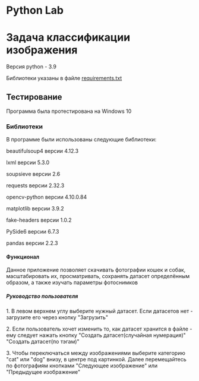# Python Lab

<h1>Задача классификации изображения</h1>
<p>
  Версия python - 3.9
</p>
<p>
  Библиотеки указаны в файле <a href="https://github.com/RedRanger2020/Python-Lab/blob/master/Python%20Lab/requirements.txt">requirements.txt</a>
</p>

<h2>Тестирование</h2>
Программа была протестирована на Windows 10

<h3>Библиотеки</h3>
В программе были использованы следующие библиотеки:
<p>
beautifulsoup4 версии 4.12.3
</p>
<p>
lxml версии 5.3.0
</p>
<p>
soupsieve версии 2.6
</p>
<p>
requests версии 2.32.3
</p>
<p>
opencv-python версии 4.10.0.84
</p>
<p>
matplotlib версии 3.9.2
</p>
<p>
fake-headers версии 1.0.2
</p>
<p>
PySide6 версии 6.7.3
</p>
<p>
pandas версии 2.2.3
</p>

<h4>Функционал</h4>
Данное приложение позволяет скачивать фотографии кошек и собак, масштабировать их, просматривать, сохранять датасет определённым образом, а также изучать параметры фотоснимков

<h5>Руководство пользователя</h5>
<p>
1. В левом верхнем углу выберите нужный датасет. Если датасетов нет - загрузите его через кнопку "Загрузить"
</p>
<p>
2. Если пользователь хочет изменить то, как датасет хранится в файле - ему следует нажать кнопку "Создать датасет(случайная нумерация)" "Создать датасет(по тэгам)"
</p>
<p>
3. Чтобы переключаться между изображениями выберите категорию "cat" или "dog" внизу, в центре под картинкой. Далее перемещайтесь по фотографиям кнопками "Следующее изображение" или "Предыдущее изображение"
</p>

